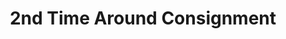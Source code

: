 ---
title: "2nd Time Around Consignment"
url: /leicester/2nd-time-around-consignment/
shop: Gebrauchtwaren
---